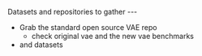 Datasets and repositories to gather ---

* Grab the standard open source VAE repo
  * check original vae and the new vae benchmarks
* and datasets